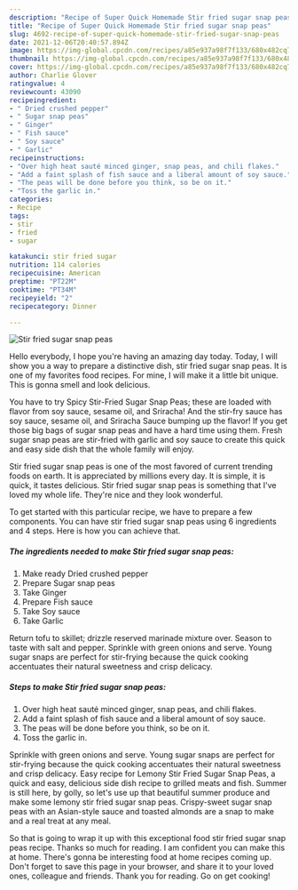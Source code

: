 ```yaml
---
description: "Recipe of Super Quick Homemade Stir fried sugar snap peas"
title: "Recipe of Super Quick Homemade Stir fried sugar snap peas"
slug: 4692-recipe-of-super-quick-homemade-stir-fried-sugar-snap-peas
date: 2021-12-06T20:40:57.894Z
image: https://img-global.cpcdn.com/recipes/a85e937a98f7f133/680x482cq70/stir-fried-sugar-snap-peas-recipe-main-photo.jpg
thumbnail: https://img-global.cpcdn.com/recipes/a85e937a98f7f133/680x482cq70/stir-fried-sugar-snap-peas-recipe-main-photo.jpg
cover: https://img-global.cpcdn.com/recipes/a85e937a98f7f133/680x482cq70/stir-fried-sugar-snap-peas-recipe-main-photo.jpg
author: Charlie Glover
ratingvalue: 4
reviewcount: 43090
recipeingredient:
- " Dried crushed pepper"
- " Sugar snap peas"
- " Ginger"
- " Fish sauce"
- " Soy sauce"
- " Garlic"
recipeinstructions:
- "Over high heat sauté minced ginger, snap peas, and chili flakes."
- "Add a faint splash of fish sauce and a liberal amount of soy sauce."
- "The peas will be done before you think, so be on it."
- "Toss the garlic in."
categories:
- Recipe
tags:
- stir
- fried
- sugar

katakunci: stir fried sugar 
nutrition: 114 calories
recipecuisine: American
preptime: "PT22M"
cooktime: "PT34M"
recipeyield: "2"
recipecategory: Dinner

---
```



![Stir fried sugar snap peas](https://img-global.cpcdn.com/recipes/a85e937a98f7f133/680x482cq70/stir-fried-sugar-snap-peas-recipe-main-photo.jpg)

Hello everybody, I hope you're having an amazing day today. Today, I will show you a way to prepare a distinctive dish, stir fried sugar snap peas. It is one of my favorites food recipes. For mine, I will make it a little bit unique. This is gonna smell and look delicious.

You have to try Spicy Stir-Fried Sugar Snap Peas; these are loaded with flavor from soy sauce, sesame oil, and Sriracha! And the stir-fry sauce has soy sauce, sesame oil, and Sriracha Sauce bumping up the flavor! If you get those big bags of sugar snap peas and have a hard time using them. Fresh sugar snap peas are stir-fried with garlic and soy sauce to create this quick and easy side dish that the whole family will enjoy.

Stir fried sugar snap peas is one of the most favored of current trending foods on earth. It is appreciated by millions every day. It is simple, it is quick, it tastes delicious. Stir fried sugar snap peas is something that I've loved my whole life. They're nice and they look wonderful.


To get started with this particular recipe, we have to prepare a few components. You can have stir fried sugar snap peas using 6 ingredients and 4 steps. Here is how you can achieve that.

<!--inarticleads1-->

##### The ingredients needed to make Stir fried sugar snap peas:

1. Make ready  Dried crushed pepper
1. Prepare  Sugar snap peas
1. Take  Ginger
1. Prepare  Fish sauce
1. Take  Soy sauce
1. Take  Garlic


Return tofu to skillet; drizzle reserved marinade mixture over. Season to taste with salt and pepper. Sprinkle with green onions and serve. Young sugar snaps are perfect for stir-frying because the quick cooking accentuates their natural sweetness and crisp delicacy. 

<!--inarticleads2-->

##### Steps to make Stir fried sugar snap peas:

1. Over high heat sauté minced ginger, snap peas, and chili flakes.
1. Add a faint splash of fish sauce and a liberal amount of soy sauce.
1. The peas will be done before you think, so be on it.
1. Toss the garlic in.


Sprinkle with green onions and serve. Young sugar snaps are perfect for stir-frying because the quick cooking accentuates their natural sweetness and crisp delicacy. Easy recipe for Lemony Stir Fried Sugar Snap Peas, a quick and easy, delicious side dish recipe to grilled meats and fish. Summer is still here, by golly, so let&#39;s use up that beautiful summer produce and make some lemony stir fried sugar snap peas. Crispy-sweet sugar snap peas with an Asian-style sauce and toasted almonds are a snap to make and a real treat at any meal. 

So that is going to wrap it up with this exceptional food stir fried sugar snap peas recipe. Thanks so much for reading. I am confident you can make this at home. There's gonna be interesting food at home recipes coming up. Don't forget to save this page in your browser, and share it to your loved ones, colleague and friends. Thank you for reading. Go on get cooking!
